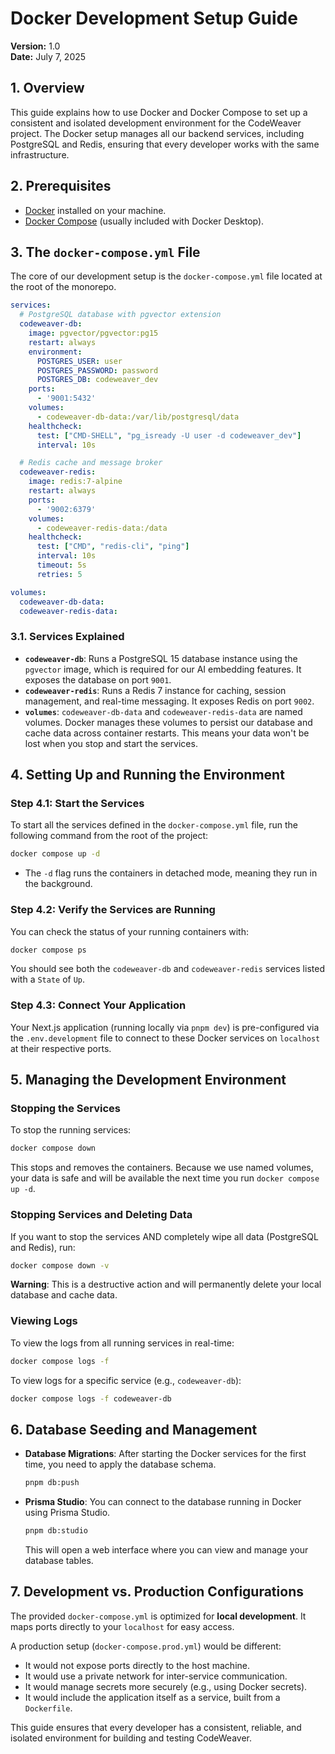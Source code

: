 # Docker Development Setup Guide

**Version:** 1.0  
**Date:** July 7, 2025

## 1. Overview

This guide explains how to use Docker and Docker Compose to set up a consistent and isolated development environment for the CodeWeaver project. The Docker setup manages all our backend services, including PostgreSQL and Redis, ensuring that every developer works with the same infrastructure.

## 2. Prerequisites

- [Docker](https://docs.docker.com/get-docker/) installed on your machine.
- [Docker Compose](https://docs.docker.com/compose/install/) (usually included with Docker Desktop).

## 3. The `docker-compose.yml` File

The core of our development setup is the `docker-compose.yml` file located at the root of the monorepo.

```yaml
services:
  # PostgreSQL database with pgvector extension
  codeweaver-db:
    image: pgvector/pgvector:pg15
    restart: always
    environment:
      POSTGRES_USER: user
      POSTGRES_PASSWORD: password
      POSTGRES_DB: codeweaver_dev
    ports:
      - '9001:5432'
    volumes:
      - codeweaver-db-data:/var/lib/postgresql/data
    healthcheck:
      test: ["CMD-SHELL", "pg_isready -U user -d codeweaver_dev"]
      interval: 10s

  # Redis cache and message broker
  codeweaver-redis:
    image: redis:7-alpine
    restart: always
    ports:
      - '9002:6379'
    volumes:
      - codeweaver-redis-data:/data
    healthcheck:
      test: ["CMD", "redis-cli", "ping"]
      interval: 10s
      timeout: 5s
      retries: 5

volumes:
  codeweaver-db-data:
  codeweaver-redis-data:
```

### 3.1. Services Explained

- **`codeweaver-db`**: Runs a PostgreSQL 15 database instance using the `pgvector` image, which is required for our AI embedding features. It exposes the database on port `9001`.
- **`codeweaver-redis`**: Runs a Redis 7 instance for caching, session management, and real-time messaging. It exposes Redis on port `9002`.
- **`volumes`**: `codeweaver-db-data` and `codeweaver-redis-data` are named volumes. Docker manages these volumes to persist our database and cache data across container restarts. This means your data won't be lost when you stop and start the services.

## 4. Setting Up and Running the Environment

### Step 4.1: Start the Services
To start all the services defined in the `docker-compose.yml` file, run the following command from the root of the project:

```bash
docker compose up -d
```
- The `-d` flag runs the containers in detached mode, meaning they run in the background.

### Step 4.2: Verify the Services are Running
You can check the status of your running containers with:

```bash
docker compose ps
```
You should see both the `codeweaver-db` and `codeweaver-redis` services listed with a `State` of `Up`.

### Step 4.3: Connect Your Application
Your Next.js application (running locally via `pnpm dev`) is pre-configured via the `.env.development` file to connect to these Docker services on `localhost` at their respective ports.

## 5. Managing the Development Environment

### Stopping the Services
To stop the running services:
```bash
docker compose down
```
This stops and removes the containers. Because we use named volumes, your data is safe and will be available the next time you run `docker compose up -d`.

### Stopping Services and Deleting Data
If you want to stop the services AND completely wipe all data (PostgreSQL and Redis), run:
```bash
docker compose down -v
```
**Warning**: This is a destructive action and will permanently delete your local database and cache data.

### Viewing Logs
To view the logs from all running services in real-time:
```bash
docker compose logs -f
```
To view logs for a specific service (e.g., `codeweaver-db`):
```bash
docker compose logs -f codeweaver-db
```

## 6. Database Seeding and Management

- **Database Migrations**: After starting the Docker services for the first time, you need to apply the database schema.
  ```bash
  pnpm db:push
  ```
- **Prisma Studio**: You can connect to the database running in Docker using Prisma Studio.
  ```bash
  pnpm db:studio
  ```
  This will open a web interface where you can view and manage your database tables.

## 7. Development vs. Production Configurations

The provided `docker-compose.yml` is optimized for **local development**. It maps ports directly to your `localhost` for easy access.

A production setup (`docker-compose.prod.yml`) would be different:
- It would not expose ports directly to the host machine.
- It would use a private network for inter-service communication.
- It would manage secrets more securely (e.g., using Docker secrets).
- It would include the application itself as a service, built from a `Dockerfile`.

This guide ensures that every developer has a consistent, reliable, and isolated environment for building and testing CodeWeaver. 